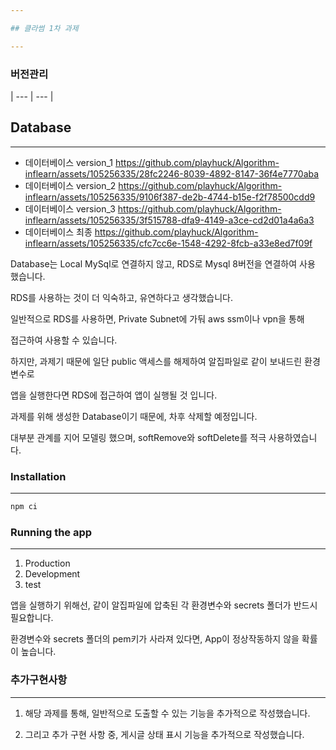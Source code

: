 ```yaml
---

## 클라썸 1차 과제

---
```


### 버전관리

| --- | --- |

## Database

---

- 데이터베이스 version_1
  https://github.com/playhuck/Algorithm-inflearn/assets/105256335/28fc2246-8039-4892-8147-36f4e7770aba
- 데이터베이스 version_2
  https://github.com/playhuck/Algorithm-inflearn/assets/105256335/9106f387-de2b-4744-b15e-f2f78500cdd9
- 데이터베이스 version_3
  https://github.com/playhuck/Algorithm-inflearn/assets/105256335/3f515788-dfa9-4149-a3ce-cd2d01a4a6a3
- 데이터베이스 최종
  https://github.com/playhuck/Algorithm-inflearn/assets/105256335/cfc7cc6e-1548-4292-8fcb-a33e8ed7f09f

Database는 Local MySql로 연결하지 않고, RDS로 Mysql 8버전을 연결하여 사용 했습니다.

RDS를 사용하는 것이 더 익숙하고, 유연하다고 생각했습니다.

일반적으로 RDS를 사용하면, Private Subnet에 가둬 aws ssm이나 vpn을 통해

접근하여 사용할 수 있습니다.

하지만, 과제기 때문에 일단 public 액세스를 해제하여 알집파일로 같이 보내드린 환경변수로

앱을 실행한다면 RDS에 접근하여 앱이 실행될 것 입니다.

과제를 위해 생성한 Database이기 때문에, 차후 삭제할 예정입니다. 

대부분 관계를 지어 모델링 했으며, softRemove와 softDelete를 적극 사용하였습니다.

### **Installation**

---

```jsx
npm ci
```

### **Running the app**

---

1. Production
1. Development
1. test

앱을 실행하기 위해선, 같이 알집파일에 압축된 각 환경변수와 secrets 폴더가 반드시 필요합니다.

환경변수와 secrets 폴더의 pem키가 사라져 있다면, App이 정상작동하지 않을 확률이 높습니다.

### 추가구현사항

---

1. 해당 과제를 통해, 일반적으로 도출할 수 있는 기능을 추가적으로 작성했습니다.

1. 그리고 추가 구현 사항 중, 게시글 상태 표시 기능을 추가적으로 작성했습니다.